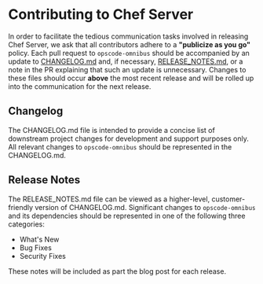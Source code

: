 # Contributing to Chef Server

In order to facilitate the tedious communication tasks involved in releasing Chef Server, we ask that all contributors adhere to a **"publicize as you go"** policy. Each pull request to `opscode-omnibus` should be accompanied by an update to [CHANGELOG.md](CHANGELOG.md) and, if necessary, [RELEASE_NOTES.md](RELEASE_NOTES.md), or a note in the PR explaining that such an update is unnecessary. Changes to these files should occur **above** the most recent release and will be rolled up into the communication for the next release.

## Changelog

The CHANGELOG.md file is intended to provide a concise list of downstream project changes for development and support purposes only. All relevant changes to `opscode-omnibus` should be represented in the CHANGELOG.md. 

## Release Notes

The RELEASE_NOTES.md file can be viewed as a higher-level, customer-friendly version of CHANGELOG.md. Significant changes to `opscode-omnibus` and its dependencies should be represented in one of the following three categories:
* What's New
* Bug Fixes
* Security Fixes

These notes will be included as part the blog post for each release.